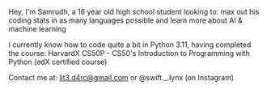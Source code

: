 Hey, I'm Samrudh, a 16 year old high school student looking to: max out his coding stats in as many languages possible and learn more about AI & machine learning

I currently know how to code quite a bit in Python 3.11, having completed the course: HarvardX CS50P - CS50's Introduction to Programming with Python (edX certified course)

Contact me at: lit3.d4rc@gmail.com or @swift._.lynx (on Instagram)


<!---
l-ynxe-d/l-ynxe-d is a ✨ special ✨ repository because its `README.md` (this file) appears on your GitHub profile.
You can click the Preview link to take a look at your changes.
--->
